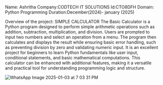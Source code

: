 Name: Ashritha
Company:CODTECH IT SOLUTIONS 
Id:CTO8DFH
Domain: Python Programming 
Duration:December(2024)- january (2025)

Overview of the project:
SIMPLE CALCULATOR
The Basic Calculator is a Python program designed to perform simple arithmetic operations such as addition, subtraction, multiplication, and division. Users are prompted to input two numbers and select an operation from a menu. The program then calculates and displays the result while ensuring basic error handling, such as preventing division by zero and validating numeric input. It is an excellent project for beginners to learn Python fundamentals like user input, conditional statements, and basic mathematical computations. This calculator can be enhanced with additional features, making it a versatile and practical tool for understanding programming logic and structure.

![WhatsApp Image 2025-01-03 at 7 03 31 PM](https://github.com/user-attachments/assets/fde90309-6aee-4422-b6dc-1ea9c4c57d65)
